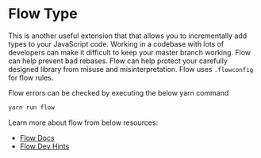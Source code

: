 # Flow Type

This is another useful extension that that allows you to incrementally add types to your JavaScript code. Working in a codebase with lots of developers can make it difficult to keep your master branch working. Flow can help prevent bad rebases. Flow can help protect your carefully designed library from misuse and misinterpretation. Flow uses `.flowconfig` for flow rules.

Flow errors can be checked by executing the below yarn command

```sh
yarn run flow
```

Learn more about flow from below resources:

- [Flow Docs](https://flow.org/en/docs/)
- [Flow Dev Hints](https://devhints.io/flow)
